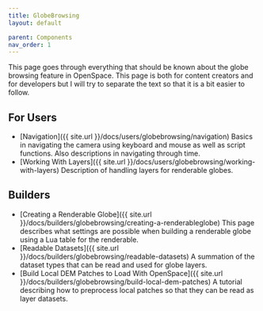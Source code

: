 ```yaml
---
title: GlobeBrowsing
layout: default

parent: Components
nav_order: 1
---
```


This page goes through everything that should be known about the globe browsing feature in OpenSpace.  This page is both for content creators and for developers but I will try to separate the text so that it is a bit easier to follow.

## For Users
- [Navigation]({{ site.url }}/docs/users/globebrowsing/navigation) Basics in navigating the camera using keyboard and mouse as well as script functions.  Also descriptions in navigating through time.
- [Working With Layers]({{ site.url }}/docs/users/globebrowsing/working-with-layers) Description of handling layers for renderable globes.

## Builders
- [Creating a Renderable Globe]({{ site.url }}/docs/builders/globebrowsing/creating-a-renderableglobe) This page describes what settings are possible when building a renderable globe using a Lua table for the renderable.
- [Readable Datasets]({{ site.url }}/docs/builders/globebrowsing/readable-datasets) A summation of the dataset types that can be read and used for globe layers.
- [Build Local DEM Patches to Load With OpenSpace]({{ site.url }}/docs/builders/globebrowsing/build-local-dem-patches) A tutorial describing how to preprocess local patches so that they can be read as layer datasets.
